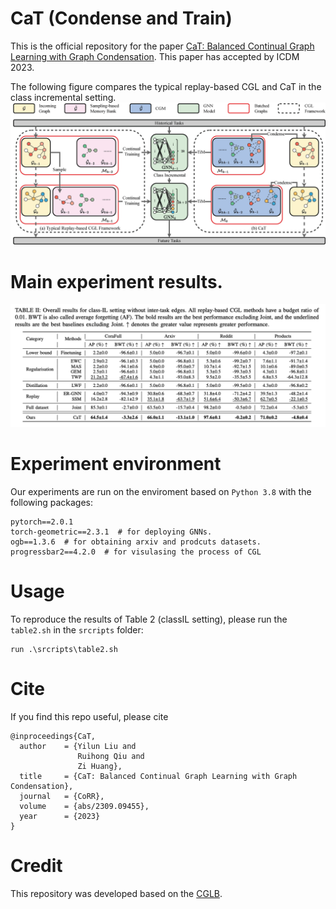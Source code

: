 # CaT (Condense and Train)
This is the official repository for the paper [CaT: Balanced Continual Graph Learning with Graph Condensation](https://arxiv.org/abs/2309.09455). This paper has accepted by ICDM 2023.

The following figure compares the typical replay-based CGL and CaT in the class incremental setting.
![CaT Framework](./figs/fig2.jpg)

# Main experiment results.
![class-IL results](./figs/table2.jpg)

# Experiment environment
Our experiments are run on the enviroment based on `Python 3.8` with the following packages:

```
pytorch==2.0.1
torch-geometric==2.3.1  # for deploying GNNs.
ogb==1.3.6  # for obtaining arxiv and prodcuts datasets.
progressbar2==4.2.0  # for visulasing the process of CGL
```

# Usage
To reproduce the results of Table 2 (classIL setting), please run the `table2.sh` in the `srcripts` folder:
```
run .\srcripts\table2.sh
```

# Cite
If you find this repo useful, please cite

```
@inproceedings{CaT,
  author    = {Yilun Liu and
               Ruihong Qiu and
               Zi Huang},
  title     = {CaT: Balanced Continual Graph Learning with Graph Condensation},
  journal   = {CoRR},
  volume    = {abs/2309.09455},
  year      = {2023}
}
```

# Credit
This repository was developed based on the [CGLB](https://github.com/QueuQ/CGLB).
